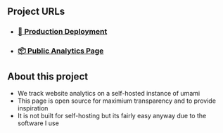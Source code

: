 
## Project URLs

- ### [🐳 Production Deployment](https://alecks.dev)
- ### [📦 Public Analytics Page](https://umami.alecks.dev/share/Rmx0xBhRJUEsqdpH/alecks.dev)

## About this project
- We track website analytics on a self-hosted instance of umami
- This page is open source for maximium transparency and to provide inspiration
- It is not built for self-hosting but its fairly easy anyway due to the software I use
